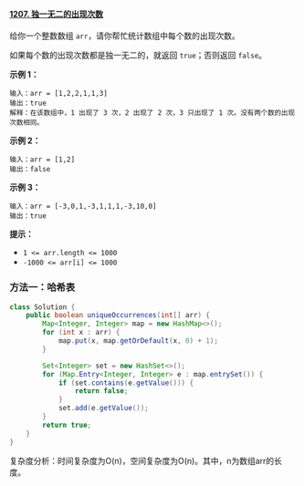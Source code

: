 #### [1207. 独一无二的出现次数](https://leetcode-cn.com/problems/unique-number-of-occurrences/)

给你一个整数数组 `arr`，请你帮忙统计数组中每个数的出现次数。

如果每个数的出现次数都是独一无二的，就返回 `true`；否则返回 `false`。

**示例 1：**

```
输入：arr = [1,2,2,1,1,3]
输出：true
解释：在该数组中，1 出现了 3 次，2 出现了 2 次，3 只出现了 1 次。没有两个数的出现次数相同。
```

**示例 2：**

```
输入：arr = [1,2]
输出：false
```

**示例 3：**

```
输入：arr = [-3,0,1,-3,1,1,1,-3,10,0]
输出：true
```

**提示：**

- `1 <= arr.length <= 1000`
- `-1000 <= arr[i] <= 1000`

### 方法一：哈希表

```java
class Solution {
    public boolean uniqueOccurrences(int[] arr) {
        Map<Integer, Integer> map = new HashMap<>();
        for (int x : arr) {
            map.put(x, map.getOrDefault(x, 0) + 1);
        }

        Set<Integer> set = new HashSet<>();
        for (Map.Entry<Integer, Integer> e : map.entrySet()) {
            if (set.contains(e.getValue())) {
                return false;
            }
            set.add(e.getValue());
        }
        return true;
    }
}
```

复杂度分析：时间复杂度为O(n)，空间复杂度为O(n)。其中，n为数组arr的长度。